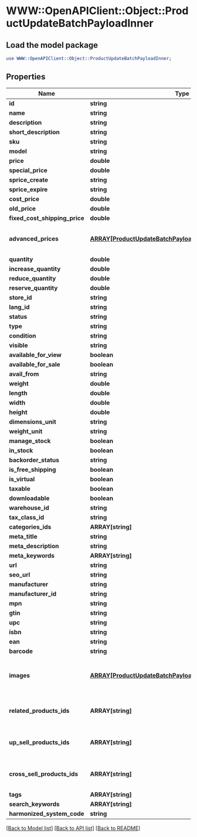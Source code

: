 # WWW::OpenAPIClient::Object::ProductUpdateBatchPayloadInner

## Load the model package
```perl
use WWW::OpenAPIClient::Object::ProductUpdateBatchPayloadInner;
```

## Properties
Name | Type | Description | Notes
------------ | ------------- | ------------- | -------------
**id** | **string** |  | 
**name** | **string** |  | [optional] 
**description** | **string** |  | [optional] 
**short_description** | **string** |  | [optional] 
**sku** | **string** |  | [optional] 
**model** | **string** |  | [optional] 
**price** | **double** |  | [optional] 
**special_price** | **double** |  | [optional] 
**sprice_create** | **string** |  | [optional] 
**sprice_expire** | **string** |  | [optional] 
**cost_price** | **double** |  | [optional] 
**old_price** | **double** |  | [optional] 
**fixed_cost_shipping_price** | **double** |  | [optional] 
**advanced_prices** | [**ARRAY[ProductUpdateBatchPayloadInnerAdvancedPricesInner]**](ProductUpdateBatchPayloadInnerAdvancedPricesInner.md) | If an empty array is passed, all entries will be deleted when the &#39;nested_items_update_behaviour&#39; parameter is set to &#39;replace&#39;. | [optional] 
**quantity** | **double** |  | [optional] 
**increase_quantity** | **double** |  | [optional] 
**reduce_quantity** | **double** |  | [optional] 
**reserve_quantity** | **double** |  | [optional] 
**store_id** | **string** |  | [optional] 
**lang_id** | **string** |  | [optional] 
**status** | **string** |  | [optional] 
**type** | **string** |  | [optional] 
**condition** | **string** |  | [optional] 
**visible** | **string** |  | [optional] 
**available_for_view** | **boolean** |  | [optional] 
**available_for_sale** | **boolean** |  | [optional] 
**avail_from** | **string** |  | [optional] 
**weight** | **double** |  | [optional] 
**length** | **double** |  | [optional] 
**width** | **double** |  | [optional] 
**height** | **double** |  | [optional] 
**dimensions_unit** | **string** |  | [optional] 
**weight_unit** | **string** |  | [optional] 
**manage_stock** | **boolean** |  | [optional] 
**in_stock** | **boolean** |  | [optional] 
**backorder_status** | **string** |  | [optional] 
**is_free_shipping** | **boolean** |  | [optional] 
**is_virtual** | **boolean** |  | [optional] 
**taxable** | **boolean** |  | [optional] 
**downloadable** | **boolean** |  | [optional] 
**warehouse_id** | **string** |  | [optional] 
**tax_class_id** | **string** |  | [optional] 
**categories_ids** | **ARRAY[string]** |  | [optional] 
**meta_title** | **string** |  | [optional] 
**meta_description** | **string** |  | [optional] 
**meta_keywords** | **ARRAY[string]** |  | [optional] 
**url** | **string** |  | [optional] 
**seo_url** | **string** |  | [optional] 
**manufacturer** | **string** |  | [optional] 
**manufacturer_id** | **string** |  | [optional] 
**mpn** | **string** |  | [optional] 
**gtin** | **string** |  | [optional] 
**upc** | **string** |  | [optional] 
**isbn** | **string** |  | [optional] 
**ean** | **string** |  | [optional] 
**barcode** | **string** |  | [optional] 
**images** | [**ARRAY[ProductUpdateBatchPayloadInnerImagesInner]**](ProductUpdateBatchPayloadInnerImagesInner.md) | Property &#39;nested_items_update_behaviour&#39; does not apply. Specified items will be added to existing product images | [optional] 
**related_products_ids** | **ARRAY[string]** | If an empty array is passed, all entries will be deleted when the &#39;nested_items_update_behaviour&#39; parameter is set to &#39;replace&#39;. | [optional] 
**up_sell_products_ids** | **ARRAY[string]** | If an empty array is passed, all entries will be deleted when the &#39;nested_items_update_behaviour&#39; parameter is set to &#39;replace&#39;. | [optional] 
**cross_sell_products_ids** | **ARRAY[string]** | If an empty array is passed, all entries will be deleted when the &#39;nested_items_update_behaviour&#39; parameter is set to &#39;replace&#39;. | [optional] 
**tags** | **ARRAY[string]** |  | [optional] 
**search_keywords** | **ARRAY[string]** |  | [optional] 
**harmonized_system_code** | **string** |  | [optional] 

[[Back to Model list]](../README.md#documentation-for-models) [[Back to API list]](../README.md#documentation-for-api-endpoints) [[Back to README]](../README.md)


